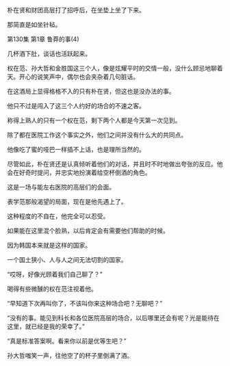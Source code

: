 朴在贤和财团高层打了招呼后，在坐垫上坐了下来。

那简直是如坐针毡。

第130集 第1章 鲁莽的事(4)

几杯酒下肚，谈话也活跃起来。

权在范、孙大哲和金胜国这三个人，像是炫耀平时的交情一般，没什么顾忌地聊着天。开心的说笑声中，偶尔也会夹杂着几句脏话。

在这酒局上显得格格不入的只有朴在贤，但这也是没办法的事。

他只不过是闯入了这三个人约好的场合的不速之客。

称得上熟人的只有一个权在范，剩下两个人都是今天第一次见到。

除了都在医院工作这个事实之外，他们之间并没有什么大的共同点。

他像吃了蜜的哑巴一样插不上话，也是理所当然的。

尽管如此，朴在贤还是认真倾听着他们的对话，并且时不时地做出夸张的反应。他会在好奇时提问，并忠实地扮演着给空杯倒酒的角色。

这是一场与能左右医院的高层们的会面。

表学范那般渴望的局面，现在是他先遇上了。

这种程度的不自在，他完全可以忍受。

如果能在这里混个脸熟，以后肯定会有需要他们帮助的时候。

因为韩国本来就是这样的国家。

一个国土狭小、人与人之间无法切割的国家。

“哎呀，好像光顾着我们自己聊了？”

喝得有些微醺的权在范注视着他。

“早知道下次再叫你了，不该叫你来这种场合吧？无聊吧？”

“没有的事。能见到科长和各位医院高层的场合，以后哪里还会有呢？光是能待在这里，就已经是我的荣幸了。”

“真是标准答案啊。看来你以前是优等生吧？”

孙大哲嗤笑一声，往他空了的杯子里倒满了酒。